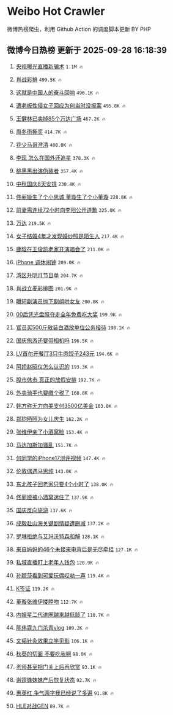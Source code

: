 # Weibo Hot Crawler 



微博热榜爬虫，利用 Github Action 的调度脚本更新 BY PHP 


## 微博今日热榜 更新于 2025-09-28 16:18:39 
1. [央视曝光直播新骗术](https://s.weibo.com/weibo?q=%23%E5%A4%AE%E8%A7%86%E6%9B%9D%E5%85%89%E7%9B%B4%E6%92%AD%E6%96%B0%E9%AA%97%E6%9C%AF%23&t=31&band_rank=1&Refer=top) `1.1M 🔥` 

1. [肖战彩排](https://s.weibo.com/weibo?q=%E8%82%96%E6%88%98%E5%BD%A9%E6%8E%92&t=31&band_rank=2&Refer=top) `499.5K 🔥` 

1. [这就是中国人的奋斗回响](https://s.weibo.com/weibo?q=%23%E8%BF%99%E5%B0%B1%E6%98%AF%E4%B8%AD%E5%9B%BD%E4%BA%BA%E7%9A%84%E5%A5%8B%E6%96%97%E5%9B%9E%E5%93%8D%23&t=31&band_rank=3&Refer=top) `496.1K 🔥` 

1. [遭老板性侵女子回应为何当时没报案](https://s.weibo.com/weibo?q=%23%E9%81%AD%E8%80%81%E6%9D%BF%E6%80%A7%E4%BE%B5%E5%A5%B3%E5%AD%90%E5%9B%9E%E5%BA%94%E4%B8%BA%E4%BD%95%E5%BD%93%E6%97%B6%E6%B2%A1%E6%8A%A5%E6%A1%88%23&t=31&band_rank=4&Refer=top) `495.8K 🔥` 

1. [王健林已卖掉85个万达广场](https://s.weibo.com/weibo?q=%23%E7%8E%8B%E5%81%A5%E6%9E%97%E5%B7%B2%E5%8D%96%E6%8E%8985%E4%B8%AA%E4%B8%87%E8%BE%BE%E5%B9%BF%E5%9C%BA%23&t=31&band_rank=5&Refer=top) `467.2K 🔥` 

1. [周冬雨撕奖](https://s.weibo.com/weibo?q=%E5%91%A8%E5%86%AC%E9%9B%A8%E6%92%95%E5%A5%96&t=31&band_rank=6&Refer=top) `414.7K 🔥` 

1. [花少马哥澄清](https://s.weibo.com/weibo?q=%23%E8%8A%B1%E5%B0%91%E9%A9%AC%E5%93%A5%E6%BE%84%E6%B8%85%23&t=31&band_rank=7&Refer=top) `408.0K 🔥` 

1. [李现 怎么在国外还追星](https://s.weibo.com/weibo?q=%E6%9D%8E%E7%8E%B0%20%E6%80%8E%E4%B9%88%E5%9C%A8%E5%9B%BD%E5%A4%96%E8%BF%98%E8%BF%BD%E6%98%9F&t=31&band_rank=8&Refer=top) `378.3K 🔥` 

1. [桃黑黑出演伪装者](https://s.weibo.com/weibo?q=%E6%A1%83%E9%BB%91%E9%BB%91%E5%87%BA%E6%BC%94%E4%BC%AA%E8%A3%85%E8%80%85&t=31&band_rank=9&Refer=top) `357.4K 🔥` 

1. [中秋国庆8天安排](https://s.weibo.com/weibo?q=%23%E4%B8%AD%E7%A7%8B%E5%9B%BD%E5%BA%868%E5%A4%A9%E5%AE%89%E6%8E%92%23&t=31&band_rank=10&Refer=top) `230.4K 🔥` 

1. [佟丽娅生了个小思诚 董璇生了个小董璇](https://s.weibo.com/weibo?q=%E4%BD%9F%E4%B8%BD%E5%A8%85%E7%94%9F%E4%BA%86%E4%B8%AA%E5%B0%8F%E6%80%9D%E8%AF%9A%20%E8%91%A3%E7%92%87%E7%94%9F%E4%BA%86%E4%B8%AA%E5%B0%8F%E8%91%A3%E7%92%87&t=31&band_rank=11&Refer=top) `228.8K 🔥` 

1. [前妻需连续72小时向李阳公开道歉](https://s.weibo.com/weibo?q=%23%E5%89%8D%E5%A6%BB%E9%9C%80%E8%BF%9E%E7%BB%AD72%E5%B0%8F%E6%97%B6%E5%90%91%E6%9D%8E%E9%98%B3%E5%85%AC%E5%BC%80%E9%81%93%E6%AD%89%23&t=31&band_rank=12&Refer=top) `225.0K 🔥` 

1. [万达](https://s.weibo.com/weibo?q=%E4%B8%87%E8%BE%BE&t=31&band_rank=13&Refer=top) `219.5K 🔥` 

1. [女子结婚4年才发现婚纱照是陌生人](https://s.weibo.com/weibo?q=%23%E5%A5%B3%E5%AD%90%E7%BB%93%E5%A9%9A4%E5%B9%B4%E6%89%8D%E5%8F%91%E7%8E%B0%E5%A9%9A%E7%BA%B1%E7%85%A7%E6%98%AF%E9%99%8C%E7%94%9F%E4%BA%BA%23&t=31&band_rank=14&Refer=top) `217.4K 🔥` 

1. [鹿晗在王俊凯老家开演唱会了](https://s.weibo.com/weibo?q=%E9%B9%BF%E6%99%97%E5%9C%A8%E7%8E%8B%E4%BF%8A%E5%87%AF%E8%80%81%E5%AE%B6%E5%BC%80%E6%BC%94%E5%94%B1%E4%BC%9A%E4%BA%86&t=31&band_rank=15&Refer=top) `211.0K 🔥` 

1. [iPhone 调休闹钟](https://s.weibo.com/weibo?q=iPhone%20%E8%B0%83%E4%BC%91%E9%97%B9%E9%92%9F&t=31&band_rank=16&Refer=top) `209.0K 🔥` 

1. [湾区升明月节目单](https://s.weibo.com/weibo?q=%E6%B9%BE%E5%8C%BA%E5%8D%87%E6%98%8E%E6%9C%88%E8%8A%82%E7%9B%AE%E5%8D%95&t=31&band_rank=17&Refer=top) `204.7K 🔥` 

1. [肖战立麦彩排图](https://s.weibo.com/weibo?q=%23%E8%82%96%E6%88%98%E7%AB%8B%E9%BA%A6%E5%BD%A9%E6%8E%92%E5%9B%BE%23&t=31&band_rank=18&Refer=top) `201.9K 🔥` 

1. [曝短剧演员抛下剧组哄女友](https://s.weibo.com/weibo?q=%23%E6%9B%9D%E7%9F%AD%E5%89%A7%E6%BC%94%E5%91%98%E6%8A%9B%E4%B8%8B%E5%89%A7%E7%BB%84%E5%93%84%E5%A5%B3%E5%8F%8B%23&t=31&band_rank=19&Refer=top) `200.0K 🔥` 

1. [00后凭光盘照夺走全年免费吃大奖](https://s.weibo.com/weibo?q=%2300%E5%90%8E%E5%87%AD%E5%85%89%E7%9B%98%E7%85%A7%E5%A4%BA%E8%B5%B0%E5%85%A8%E5%B9%B4%E5%85%8D%E8%B4%B9%E5%90%83%E5%A4%A7%E5%A5%96%23&t=31&band_rank=20&Refer=top) `199.9K 🔥` 

1. [官员买500斤散装白酒放单位公务接待](https://s.weibo.com/weibo?q=%23%E5%AE%98%E5%91%98%E4%B9%B0500%E6%96%A4%E6%95%A3%E8%A3%85%E7%99%BD%E9%85%92%E6%94%BE%E5%8D%95%E4%BD%8D%E5%85%AC%E5%8A%A1%E6%8E%A5%E5%BE%85%23&t=31&band_rank=21&Refer=top) `198.1K 🔥` 

1. [国庆旅游还要带相机吗](https://s.weibo.com/weibo?q=%23%E5%9B%BD%E5%BA%86%E6%97%85%E6%B8%B8%E8%BF%98%E8%A6%81%E5%B8%A6%E7%9B%B8%E6%9C%BA%E5%90%97%23&t=31&band_rank=22&Refer=top) `196.5K 🔥` 

1. [LV首尔开餐厅3只牛肉饺子243元](https://s.weibo.com/weibo?q=%23LV%E9%A6%96%E5%B0%94%E5%BC%80%E9%A4%90%E5%8E%853%E5%8F%AA%E7%89%9B%E8%82%89%E9%A5%BA%E5%AD%90243%E5%85%83%23&t=31&band_rank=23&Refer=top) `194.6K 🔥` 

1. [阿娇赵昭仪怎么认识的](https://s.weibo.com/weibo?q=%E9%98%BF%E5%A8%87%E8%B5%B5%E6%98%AD%E4%BB%AA%E6%80%8E%E4%B9%88%E8%AE%A4%E8%AF%86%E7%9A%84&t=31&band_rank=24&Refer=top) `193.3K 🔥` 

1. [股市休市 真正的放假安排](https://s.weibo.com/weibo?q=%E8%82%A1%E5%B8%82%E4%BC%91%E5%B8%82%20%E7%9C%9F%E6%AD%A3%E7%9A%84%E6%94%BE%E5%81%87%E5%AE%89%E6%8E%92&t=31&band_rank=25&Refer=top) `192.7K 🔥` 

1. [外卖骑手也要缴个税了](https://s.weibo.com/weibo?q=%23%E5%A4%96%E5%8D%96%E9%AA%91%E6%89%8B%E4%B9%9F%E8%A6%81%E7%BC%B4%E4%B8%AA%E7%A8%8E%E4%BA%86%23&t=31&band_rank=26&Refer=top) `168.8K 🔥` 

1. [韩方称无力向美支付3500亿美金](https://s.weibo.com/weibo?q=%23%E9%9F%A9%E6%96%B9%E7%A7%B0%E6%97%A0%E5%8A%9B%E5%90%91%E7%BE%8E%E6%94%AF%E4%BB%983500%E4%BA%BF%E7%BE%8E%E9%87%91%23&t=31&band_rank=27&Refer=top) `163.0K 🔥` 

1. [郑钧晒照为女儿庆生](https://s.weibo.com/weibo?q=%23%E9%83%91%E9%92%A7%E6%99%92%E7%85%A7%E4%B8%BA%E5%A5%B3%E5%84%BF%E5%BA%86%E7%94%9F%23&t=31&band_rank=28&Refer=top) `162.2K 🔥` 

1. [张维伊亲了小酒窝脸](https://s.weibo.com/weibo?q=%23%E5%BC%A0%E7%BB%B4%E4%BC%8A%E4%BA%B2%E4%BA%86%E5%B0%8F%E9%85%92%E7%AA%9D%E8%84%B8%23&t=31&band_rank=29&Refer=top) `153.4K 🔥` 

1. [马达加斯加骚乱](https://s.weibo.com/weibo?q=%E9%A9%AC%E8%BE%BE%E5%8A%A0%E6%96%AF%E5%8A%A0%E9%AA%9A%E4%B9%B1&t=31&band_rank=30&Refer=top) `151.7K 🔥` 

1. [何同学的iPhone17测评视频](https://s.weibo.com/weibo?q=%E4%BD%95%E5%90%8C%E5%AD%A6%E7%9A%84iPhone17%E6%B5%8B%E8%AF%84%E8%A7%86%E9%A2%91&t=31&band_rank=31&Refer=top) `147.4K 🔥` 

1. [伦敦偶遇马思纯](https://s.weibo.com/weibo?q=%23%E4%BC%A6%E6%95%A6%E5%81%B6%E9%81%87%E9%A9%AC%E6%80%9D%E7%BA%AF%23&t=31&band_rank=32&Refer=top) `143.0K 🔥` 

1. [东北孩子回老家只要4个小时了](https://s.weibo.com/weibo?q=%E4%B8%9C%E5%8C%97%E5%AD%A9%E5%AD%90%E5%9B%9E%E8%80%81%E5%AE%B6%E5%8F%AA%E8%A6%814%E4%B8%AA%E5%B0%8F%E6%97%B6%E4%BA%86&t=31&band_rank=33&Refer=top) `138.0K 🔥` 

1. [佟丽娅被小酒窝迷住了](https://s.weibo.com/weibo?q=%23%E4%BD%9F%E4%B8%BD%E5%A8%85%E8%A2%AB%E5%B0%8F%E9%85%92%E7%AA%9D%E8%BF%B7%E4%BD%8F%E4%BA%86%23&t=31&band_rank=34&Refer=top) `137.9K 🔥` 

1. [国庆反向旅游](https://s.weibo.com/weibo?q=%E5%9B%BD%E5%BA%86%E5%8F%8D%E5%90%91%E6%97%85%E6%B8%B8&t=31&band_rank=35&Refer=top) `137.6K 🔥` 

1. [成毅赴山海关键剧情疑遭删减](https://s.weibo.com/weibo?q=%23%E6%88%90%E6%AF%85%E8%B5%B4%E5%B1%B1%E6%B5%B7%E5%85%B3%E9%94%AE%E5%89%A7%E6%83%85%E7%96%91%E9%81%AD%E5%88%A0%E5%87%8F%23&t=31&band_rank=36&Refer=top) `137.2K 🔥` 

1. [罗琳拒绝与艾玛沃特森和解](https://s.weibo.com/weibo?q=%23%E7%BD%97%E7%90%B3%E6%8B%92%E7%BB%9D%E4%B8%8E%E8%89%BE%E7%8E%9B%E6%B2%83%E7%89%B9%E6%A3%AE%E5%92%8C%E8%A7%A3%23&t=31&band_rank=37&Refer=top) `128.1K 🔥` 

1. [来自妈妈的46个未接来电背后是无尽牵挂](https://s.weibo.com/weibo?q=%23%E6%9D%A5%E8%87%AA%E5%A6%88%E5%A6%88%E7%9A%8446%E4%B8%AA%E6%9C%AA%E6%8E%A5%E6%9D%A5%E7%94%B5%E8%83%8C%E5%90%8E%E6%98%AF%E6%97%A0%E5%B0%BD%E7%89%B5%E6%8C%82%23&t=31&band_rank=38&Refer=top) `127.1K 🔥` 

1. [私域直播盯上老年人钱包](https://s.weibo.com/weibo?q=%23%E7%A7%81%E5%9F%9F%E7%9B%B4%E6%92%AD%E7%9B%AF%E4%B8%8A%E8%80%81%E5%B9%B4%E4%BA%BA%E9%92%B1%E5%8C%85%23&t=31&band_rank=39&Refer=top) `120.9K 🔥` 

1. [孙颖莎看到可爱玩偶哎呦一声](https://s.weibo.com/weibo?q=%23%E5%AD%99%E9%A2%96%E8%8E%8E%E7%9C%8B%E5%88%B0%E5%8F%AF%E7%88%B1%E7%8E%A9%E5%81%B6%E5%93%8E%E5%91%A6%E4%B8%80%E5%A3%B0%23&t=31&band_rank=40&Refer=top) `119.4K 🔥` 

1. [K签证](https://s.weibo.com/weibo?q=K%E7%AD%BE%E8%AF%81&t=31&band_rank=41&Refer=top) `119.2K 🔥` 

1. [董璇张维伊搂脖吻](https://s.weibo.com/weibo?q=%23%E8%91%A3%E7%92%87%E5%BC%A0%E7%BB%B4%E4%BC%8A%E6%90%82%E8%84%96%E5%90%BB%23&t=31&band_rank=42&Refer=top) `112.7K 🔥` 

1. [内娱星二代进圈越来越低龄了](https://s.weibo.com/weibo?q=%E5%86%85%E5%A8%B1%E6%98%9F%E4%BA%8C%E4%BB%A3%E8%BF%9B%E5%9C%88%E8%B6%8A%E6%9D%A5%E8%B6%8A%E4%BD%8E%E9%BE%84%E4%BA%86&t=31&band_rank=43&Refer=top) `110.7K 🔥` 

1. [陈伟霆九门杀青vlog](https://s.weibo.com/weibo?q=%E9%99%88%E4%BC%9F%E9%9C%86%E4%B9%9D%E9%97%A8%E6%9D%80%E9%9D%92vlog&t=31&band_rank=44&Refer=top) `109.2K 🔥` 

1. [文韬针灸效果立竿见影](https://s.weibo.com/weibo?q=%E6%96%87%E9%9F%AC%E9%92%88%E7%81%B8%E6%95%88%E6%9E%9C%E7%AB%8B%E7%AB%BF%E8%A7%81%E5%BD%B1&t=31&band_rank=45&Refer=top) `106.1K 🔥` 

1. [秋葵的切面 不要吃我啊](https://s.weibo.com/weibo?q=%E7%A7%8B%E8%91%B5%E7%9A%84%E5%88%87%E9%9D%A2%20%E4%B8%8D%E8%A6%81%E5%90%83%E6%88%91%E5%95%8A&t=31&band_rank=46&Refer=top) `98.0K 🔥` 

1. [老师甚至把门关上后再欣赏](https://s.weibo.com/weibo?q=%E8%80%81%E5%B8%88%E7%94%9A%E8%87%B3%E6%8A%8A%E9%97%A8%E5%85%B3%E4%B8%8A%E5%90%8E%E5%86%8D%E6%AC%A3%E8%B5%8F&t=31&band_rank=47&Refer=top) `93.1K 🔥` 

1. [谢霆锋妹妹产后恢复状态](https://s.weibo.com/weibo?q=%23%E8%B0%A2%E9%9C%86%E9%94%8B%E5%A6%B9%E5%A6%B9%E4%BA%A7%E5%90%8E%E6%81%A2%E5%A4%8D%E7%8A%B6%E6%80%81%23&t=31&band_rank=48&Refer=top) `92.7K 🔥` 

1. [惠英红 争气两字我已经说了多遍](https://s.weibo.com/weibo?q=%E6%83%A0%E8%8B%B1%E7%BA%A2%20%E4%BA%89%E6%B0%94%E4%B8%A4%E5%AD%97%E6%88%91%E5%B7%B2%E7%BB%8F%E8%AF%B4%E4%BA%86%E5%A4%9A%E9%81%8D&t=31&band_rank=49&Refer=top) `91.8K 🔥` 

1. [HLE对战GEN](https://s.weibo.com/weibo?q=%23HLE%E5%AF%B9%E6%88%98GEN%23&t=31&band_rank=50&Refer=top) `89.7K 🔥` 

